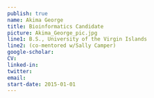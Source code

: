 ```yaml
---
publish: true
name: Akima George
title: Bioinformatics Candidate
picture: Akima_George_pic.jpg
line1: B.S., University of the Virgin Islands
line2: (co-mentored w/Sally Camper)
google-scholar: 
CV:
linked-in: 
twitter:
email:
start-date: 2015-01-01
---
```

